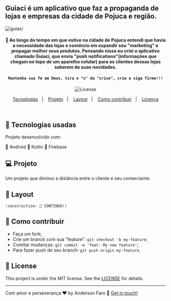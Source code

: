## Guiaci é um aplicativo que faz a propaganda de lojas e empresas da cidade de Pojuca e região.

![guiaci](https://user-images.githubusercontent.com/3237047/78358924-65ad1500-758a-11ea-8434-d0396d41703b.png)


<h4 align="center"> 
	 🚀 Ao longo do tempo em que estive na cidade de Pojuca entendi que havia a necessidade das lojas e comércio em expandir seu "marketing"  e propagar melhor seus produtos. Pensando nisso eu criei o aplicativo chamado Guiaci, que envia "push notifications"(informações que chegam no topo de um aparelho celular) para os clientes dessas lojas saberem de suas novidades.
	
</h4>
<h4 align="center"> 

	Mantenha sua fé em Deus, tira o "s" da "crise", crie e siga firme!!!
</h4>

<p align="center">
  
  
  <img alt="License" src="https://img.shields.io/badge/license-MIT-brightgreen">
</p>

<p align="center">
  <a href="#rocket-Technologies">Tecnologias</a>&nbsp;&nbsp;&nbsp;|&nbsp;&nbsp;&nbsp;
  <a href="#-project">Projeto</a>&nbsp;&nbsp;&nbsp;|&nbsp;&nbsp;&nbsp;
  <a href="#-layout">Layout</a>&nbsp;&nbsp;&nbsp;|&nbsp;&nbsp;&nbsp;
  <a href="#-how-to-contribute">Como contribuir</a>&nbsp;&nbsp;&nbsp;|&nbsp;&nbsp;&nbsp;
  <a href="#memo-license">Licença</a>
</p>

<br>

## :rocket: Tecnologias usadas

Projeto desenvolvido com:

📌 Android
📌 Kotlin
📌 Firebase

## 💻 Projeto

Um projeto que diminui a distância entre o cliente e seu comerciante.

## 🔖 Layout

	:construction: 🚀 CONTÍNUO!!

## 🤔 Como contribuir

- Faça um fork;
- Crie um branck com sua "feature": `git checkout -b my-feature`;
- Comitar mudanças: `git commit -m 'feat: My new feature'`;
- Para fazer push de seu branch: `git push origin my-feature`.

## :memo: License

This project is under the MIT license. See the [LICENSE](LICENSE.md) for details.

---

Com amor e perseverança ♥ by Anderson Faro :wave: [Get in touch!](https://www.linkedin.com/in/faroanderson/)
